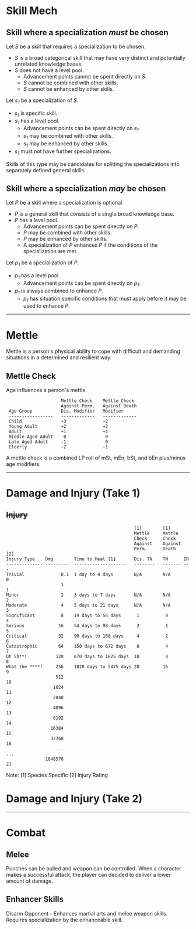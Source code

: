 # Skill Mech

## Skill where a specialization _must_ be chosen

Let <i>S</i> be a skill that requires a specialization to be chosen.

* <i>S</i> is a broad categorical skill that may have very distinct and potentially unrelated knowledge bases.
* <i>S</i> does not have a level pool.
  * Advancement points cannot be spent directly on <i>S</i>.
  * <i>S</i> cannot be combined with other skills.
  * <i>S</i> cannot be enhanced by other skills.

Let <i>s<sub>1</sub></i> be a specialization of <i>S</i>.

* <i>s<sub>1</sub></i> is specific skill.
* <i>s<sub>1</sub></i> has a level pool.
  * Advancement points can be spent directly on <i>s<sub>1</sub></i>.
  * <i>s<sub>1</sub></i> may be combined with other skills.
  * <i>s<sub>1</sub></i> may be enhanced by other skills.
* <i>s<sub>1</sub></i> must not have further specializations.

Skills of this type may be candidates for splitting the specializations into separately defined general skills.


## Skill where a specialization _may_ be chosen

Let _P_ be a skill where a specialization is optional.

* _P_ is a general skill that consists of a single broad knowledge base.
* _P_ has a level pool.
  * Advancement points can be spent directly on _P_.
  * _P_ may be combined with other skills.
  * _P_ may be enhanced by other skills.
  * A specialization of _P_ enhances _P_ if the conditions of the specialization are met.

Let _p<sub>1</sub>_ be a specialization of _P_.

* _p<sub>1</sub>_ has a level pool.
  * Advancement points can be spent directly on _p<sub>1</sub>_.
* _p<sub>1</sub>_ is always combined to enhance _P_.
  * _p<sub>1</sub>_ has situation specific conditions that must apply before it may be used to enhance _P_.
  
* * *

# Mettle

Mettle is a person's physical ability to cope with difficult and demanding situations in a determined and resilient way.

## Mettle Check

Age influences a person's mettle.

                         Mettle Check    Mettle Check
                         Against Perm.   Against Death
     Age Group           Dis. Modifier   Modifier
     -----------------   -------------   -------------
     Child               +3              +2
     Young Adult         +2              +2
     Adult               +1              +1
     Middle Aged Adult    0               0
     Late Aged Adult     -1               0
     Elderly             -2              -1




A mettle check is a combined LP roll of mSt, mEn, bSt, and bEn plus/minus age modifiers.

* * *

# Damage and Injury (Take 1)

## ~~Injury~~



                                                     [1]        [1]
                                                     Mettle     Mettle
                                                     Check      Check
                                                     Against    Against
                                                     Perm.      Death   [2]
    Injury Type    Dmg        Time to Heal [1]       Dis. TN    TN      IR
    -------------- ---------  --------------------   --------   ------- ---
    Trivial              0.1  1 day to 4 days        N/A        N/A       0
                         1                                                1
    Minor                2    3 days to 7 days       N/A        N/A       2
    Moderate             4    5 days to 21 days      N/A        N/A       3
    Significant          8    19 days to 56 days      1          0        4
    Serious             16    54 days to 98 days      2          1        5
    Critical            32    90 days to 168 days     4          2        6
    Catastrophic        64    150 days to 672 days    8          4        7
    Oh Sh**!           128    670 days to 1825 days  10          8        8
    What the ****!     256    1820 days to 5475 days 20         16        9
                       512                                               10
                      1024                                               11
                      2048                                               12
                      4096                                               13
                      8192                                               14
                     16384                                               15
                     32768                                               16
                       ...                                              ...
                   1048576                                               21

Note: 
[1] Species Specific
[2] Injury Rating


# Damage and Injury (Take 2)



* * *

# Combat

## Melee

Punches can be pulled and weapon can be controlled.  When a character makes a successful attack, the player can decided to deliver a lower amount of damage.

## Enhancer Skills

Disarm Opponent - Enhances martial arts and melee weapon skills.  Requires specialization by the enhanceable skill.

